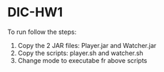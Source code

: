 # DIC-HW1

To run follow the steps:
1. Copy the 2 JAR files: Player.jar and Watcher.jar
2. Copy the scripts: player.sh and watcher.sh
3. Change mode to executabe fr above scripts

